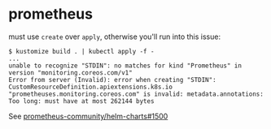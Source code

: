 # prometheus

must use `create` over `apply`, otherwise you'll run into this issue:

```text
$ kustomize build . | kubectl apply -f -
...
unable to recognize "STDIN": no matches for kind "Prometheus" in version "monitoring.coreos.com/v1"
Error from server (Invalid): error when creating "STDIN": CustomResourceDefinition.apiextensions.k8s.io "prometheuses.monitoring.coreos.com" is invalid: metadata.annotations: Too long: must have at most 262144 bytes
```

See [prometheus-community/helm-charts#1500](https://github.com/prometheus-community/helm-charts/issues/1500)
